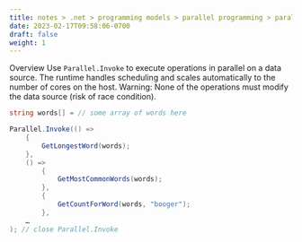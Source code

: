 ```yaml
---
title: notes > .net > programming models > parallel programming > parallel invoke
date: 2023-02-17T09:58:06-0700
draft: false
weight: 1
---
```

Overview
Use `Parallel.Invoke` to execute operations in parallel on a data source.
The runtime handles scheduling and scales automatically to the number of cores on the host.
Warning: None of the operations must modify the data source (risk of race condition).
```cs
string words[] = // some array of words here

Parallel.Invoke(() =>
    {
        GetLongestWord(words);
    },
    () =>
        {
            GetMostCommonWords(words);
        },
        {
            GetCountForWord(words, "booger");
        },
    …
); // close Parallel.Invoke
```
